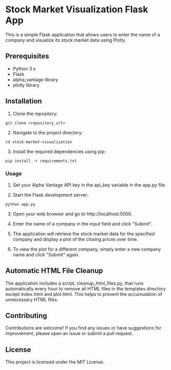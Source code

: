# Stock Market Visualization Flask App
This is a simple Flask application that allows users to enter the name of a company and visualize its stock market data using Plotly.

## Prerequisites
* Python 3.x
* Flask
* alpha_vantage library
* plotly library
## Installation
1. Clone the repository:

```
git clone <repository_url>
```
2. Navigate to the project directory:

```
cd stock-market-visualization
```
3. Install the required dependencies using pip:

```
pip install -r requirements.txt
```
### Usage
1. Set your Alpha Vantage API key in the api_key variable in the app.py file.

2. Start the Flask development server:

```
python app.py
```
3. Open your web browser and go to http://localhost:5000.

4. Enter the name of a company in the input field and click "Submit".

5. The application will retrieve the stock market data for the specified company and display a plot of the closing prices over time.

6. To view the plot for a different company, simply enter a new company name and click "Submit" again.

## Automatic HTML File Cleanup
The application includes a script, cleanup_html_files.py, that runs automatically every hour to remove all HTML files in the templates directory except index.html and plot.html. This helps to prevent the accumulation of unnecessary HTML files.

## Contributing
Contributions are welcome! If you find any issues or have suggestions for improvement, please open an issue or submit a pull request.

## License
This project is licensed under the MIT License.